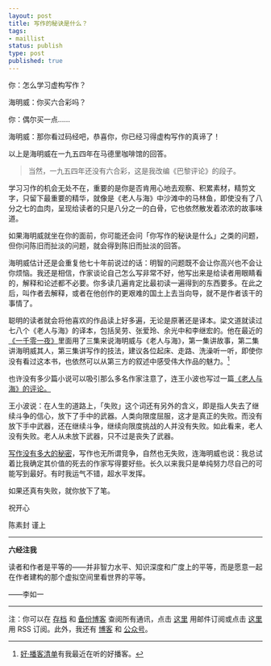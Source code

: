 ```yaml
--- 
layout: post
title: 写作的秘诀是什么？
tags: 
- maillist
status: publish
type: post
published: true
---
```


你：怎么学习虚构写作？

海明威：你买六合彩吗？

你：偶尔买一点……

海明威：那你看过码经吧，恭喜你，你已经习得虚构写作的真谛了！

以上是海明威在一九五四年在马德里咖啡馆的回答。

>当然，一九五四年还没有六合彩，这是我改编《巴黎评论》的段子。

学习习作的机会无处不在，重要的是你是否肯用心地去观察、积累素材，精剪文字，只留下最重要的精华，就像是《老人与海》中沙滩中的马林鱼，即使没有了八分之七的血肉，呈现给读者的只是八分之一的白骨，它也依然散发着浓浓的故事味道。

如果海明威就坐在你的面前，你可能还会问「你写作的秘诀是什么」之类的问题，但你问陈旧而扯淡的问题，就会得到陈旧而扯淡的回答。

海明威估计还是会重复他七十年前说过的话：明智的问题既不会让你高兴也不会让你烦恼。我还是相信，作家谈论自己怎么写非常不好，他写出来是给读者用眼睛看的，解释和论述都不必要。你多读几遍肯定比最初读一遍得到的东西要多。在此之后，叫作者去解释，或者在他创作的更艰难的国土上去当向导，就不是作者该干的事情了。

聪明的读者就会将他喜欢的作品读上好多遍，无论是原著还是译本。梁文道就读过七八个《老人与海》的译本，包括吴劳、张爱玲、余光中和李继宏的。他在最近的[《一千零一夜》](http://www.lizhi.fm/1324184/)里面用了三集来说海明威与《老人与海》，第一集讲故事，第二集讲海明威其人，第三集讲写作的技法，建议各位起床、走路、洗澡听一听，即使你没有看过这本书，也依然可以从第三方的叙述中感受伟大作品的魅力。[^1]

也许没有多少篇小说可以吸引那么多名作家注意了，连王小波也写过一篇[《老人与海》的评论。](https://www.douban.com/group/topic/9157391/)

王小波说：在人生的道路上，「失败」这个词还有另外的含义，即是指人失去了继续斗争的信心，放下了手中的武器。人类向限度屈服，这才是真正的失败。而没有放下手中武器，还在继续斗争，继续向限度挑战的人并没有失败。如此看来，老人没有失败。老人从未放下武器，只不过是丧失了武器。

[写作没有多大的秘密](http://note.openmindclub.com/essays/Tony-write.html)，写作也无所谓竞争，自然也无失败，连海明威也说：我总试着比我确定其价值的死去的作家写得要好些。长久以来我只是单纯努力尽自己的可能写到最好。有时我运气不错，超水平发挥。

如果还真有失败，就你放下了笔。

祝开心

陈素封 谨上

----

**六经注我**

读者和作者是平等的——并非智力水平、知识深度和广度上的平等，而是愿意一起在作者建构的那个虚拟空间里看世界的平等。

——李如一

----

注：你可以在 [存档](http://tinyletter.com/cnfeat/archive) 和 [备份博客](mesule.com) 查阅所有通讯，点击 [这里](http://tinyletter.com/cnfeat) 用邮件订阅或点击  [这里](http://mesule.com/feed/) 用 RSS 订阅。此外，我还有 [博客](cnfeat.com) 和 [公众号](http://t.cn/RGaif2N)。


[^1]: [好·播客清单](http://mesule.com/2016/04/GoodPodcastList)有我最近在听的好播客。